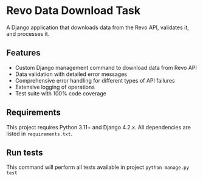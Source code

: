 # Revo Data Download Task

A Django application that downloads data from the Revo API, validates it, and processes it.

## Features

- Custom Django management command to download data from Revo API
- Data validation with detailed error messages
- Comprehensive error handling for different types of API failures
- Extensive logging of operations
- Test suite with 100% code coverage

## Requirements

This project requires Python 3.11+ and Django 4.2.x. All dependencies are listed in `requirements.txt`.

## Run tests
This command will perform all tests available in project
`python manage.py test`